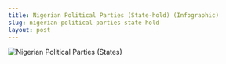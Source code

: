 ```yaml
---
title: Nigerian Political Parties (State-hold) (Infographic)
slug: nigerian-political-parties-state-hold
layout: post
---
```


![Nigerian Political Parties (States)](/file_archive/NigerianStateGovernorsPartySpread "Nigerian Political Parties (State-hold)")
